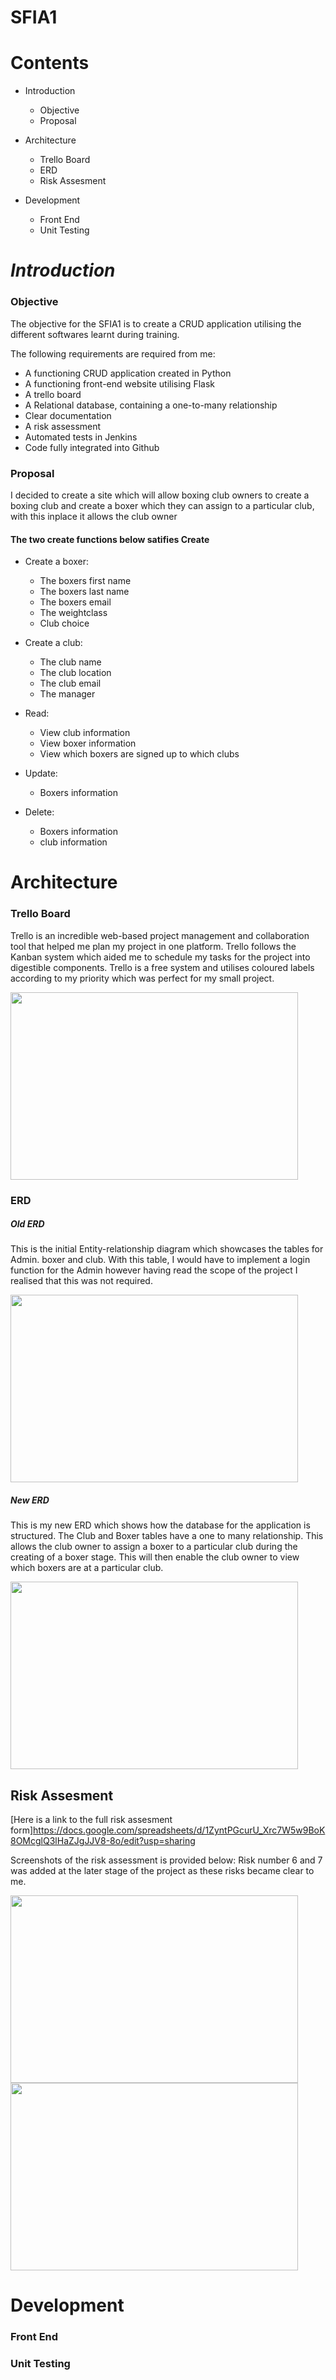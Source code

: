 # **SFIA1**

# **Contents**
* Introduction
  * Objective
  * Proposal

* Architecture
  * Trello Board
  * ERD
  * Risk Assesment 

* Development 
  * Front End 
  * Unit Testing

# *Introduction*
### Objective

The objective for the SFIA1 is to create a CRUD application utilising the different softwares learnt during training.

The following requirements are required from me:

* A functioning CRUD application created in Python
* A functioning front-end website utilising Flask
* A trello board 
* A Relational database, containing a one-to-many relationship
* Clear documentation
* A risk assessment
* Automated tests in Jenkins
* Code fully integrated into Github

### Proposal
I decided to create a site which will allow boxing club owners to create a boxing club and create a boxer which they can assign to a particular club, with this inplace it allows the club owner 

#### The two create functions below satifies Create
* Create a boxer:
     * The boxers first name
     * The boxers last name 
     * The boxers email
     * The weightclass
     * Club choice
* Create a club:
     * The club name
     * The club location
     * The club email
     * The manager

* Read:
     * View club information 
     * View boxer information
     * View which boxers are signed up to which clubs

* Update:
     * Boxers information

* Delete:
     * Boxers information
     * club information

# **Architecture**
### Trello Board
Trello is an incredible web-based project management and collaboration tool that helped me plan my project in one platform. Trello follows the Kanban system which aided me to schedule my tasks for the project into digestible components. Trello is a free system and utilises coloured labels according to my priority which was perfect for my small project.

<img width="460" height="300" src="https://user-images.githubusercontent.com/74771255/103366250-03058d00-4aba-11eb-9f20-b049c46b2123.jpg">


### ERD
##### *Old ERD*
This is the initial Entity-relationship diagram which showcases the tables for Admin. boxer and club. With this table, I would have to implement a login function for the Admin however having read the scope of the project I realised that this was not required.

<img width="460" height="300" src="https://user-images.githubusercontent.com/74771255/103309306-b2842600-4a0c-11eb-81a2-3e295dfb083c.jpg">

##### *New ERD*
This is my new ERD which shows how the database for the application is structured. The Club and Boxer tables have a one to many relationship. This allows the club owner to assign a boxer to a particular club during the creating of a boxer stage. This will then enable the club owner to view which boxers are at a particular club.

<img width="460" height="300" src="https://user-images.githubusercontent.com/74771255/103321075-e290f080-4a2f-11eb-920a-6c573ecf8099.jpg">


## Risk Assesment 
[Here is a link to the full risk assesment form]https://docs.google.com/spreadsheets/d/1ZyntPGcurU_Xrc7W5w9BoK8OMcglQ3lHaZJgJJV8-8o/edit?usp=sharing

Screenshots of the risk assessment is provided below:
Risk number 6 and 7 was added at the later stage of the project as these risks became clear to me.

<img width="460" height="300" src="https://user-images.githubusercontent.com/74771255/103369473-22a0b380-4ac2-11eb-95b1-9dbed90c26bf.jpg">
<img width="460" height="300" src="https://user-images.githubusercontent.com/74771255/103369484-26ccd100-4ac2-11eb-9c21-e11a9d446731.jpg">



# **Development** 
### Front End 



### Unit Testing





  

 

